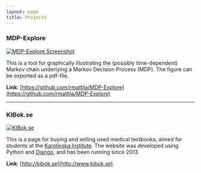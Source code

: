 ```yaml
---
layout: page
title: Projects
---
```


### MDP-Explore 

[![MDP-Explore Screenshot](https://rmattila.github.io/img/mdp-explore2.png)](https://github.com/rmattila/MDP-Explore)


This is a tool for graphically illustrating the (possibly time-dependent)
Markov chain underlying a Markov Decision Process (MDP). The figure can be
exported as a pdf-file.

**Link**: [https://github.com/rmattila/MDP-Explore](https://github.com/rmattila/MDP-Explore)

<hr>

### KIBok.se

[![KIBok.se](https://rmattila.github.io/img/kibok.png)](http://www.kibok.se)

This is a page for buying and selling used medical textbooks, aimed for students at the
[Karolinska Institute](http://www.ki.se). The website was developed using Python and
[Django](https://www.djangoproject.com), and has been running since 2013.

**Link**: [http://kibok.se](http://www.kibok.se)

